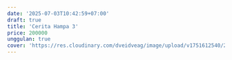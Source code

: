 ```yaml
---
date: '2025-07-03T10:42:59+07:00'
draft: true
title: 'Cerita Hampa 3'
price: 200000
unggulan: true
cover: 'https://res.cloudinary.com/dveidveag/image/upload/v1751612540/201ebdc1a810481f6449e10f9d50325be4f015fc_baciou.png'
---
```

